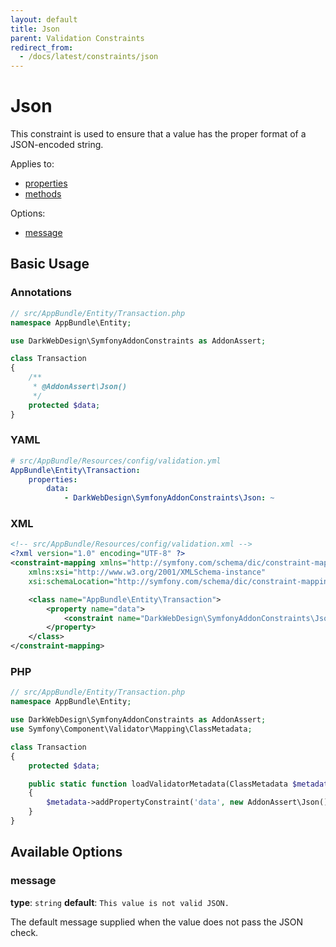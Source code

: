 ```yaml
---
layout: default
title: Json
parent: Validation Constraints
redirect_from:
  - /docs/latest/constraints/json
---
```


# Json

This constraint is used to ensure that a value has the proper format of a JSON-encoded string.

Applies to:

* [properties](http://symfony.com/doc/6.4/validation.html#properties)
* [methods](http://symfony.com/doc/6.4/validation.html#getters)

Options:

* [message](#message)

## Basic Usage

### Annotations

```php
// src/AppBundle/Entity/Transaction.php
namespace AppBundle\Entity;

use DarkWebDesign\SymfonyAddonConstraints as AddonAssert;

class Transaction
{
    /**
     * @AddonAssert\Json()
     */
    protected $data;
}
```

### YAML

```yaml
# src/AppBundle/Resources/config/validation.yml
AppBundle\Entity\Transaction:
    properties:
        data:
            - DarkWebDesign\SymfonyAddonConstraints\Json: ~
```

### XML

```xml
<!-- src/AppBundle/Resources/config/validation.xml -->
<?xml version="1.0" encoding="UTF-8" ?>
<constraint-mapping xmlns="http://symfony.com/schema/dic/constraint-mapping"
    xmlns:xsi="http://www.w3.org/2001/XMLSchema-instance"
    xsi:schemaLocation="http://symfony.com/schema/dic/constraint-mapping http://symfony.com/schema/dic/constraint-mapping/constraint-mapping-1.0.xsd">

    <class name="AppBundle\Entity\Transaction">
        <property name="data">
            <constraint name="DarkWebDesign\SymfonyAddonConstraints\Json" />
        </property>
    </class>
</constraint-mapping>
```

### PHP

```php
// src/AppBundle/Entity/Transaction.php
namespace AppBundle\Entity;

use DarkWebDesign\SymfonyAddonConstraints as AddonAssert;
use Symfony\Component\Validator\Mapping\ClassMetadata;

class Transaction
{
    protected $data;

    public static function loadValidatorMetadata(ClassMetadata $metadata)
    {
        $metadata->addPropertyConstraint('data', new AddonAssert\Json());
    }
}
```

## Available Options

### message

**type**: `string` **default**: `This value is not valid JSON.`

The default message supplied when the value does not pass the JSON check.
